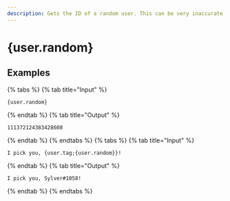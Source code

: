 ```yaml
---
description: Gets the ID of a random user. This can be very inaccurate in large (>250 member) servers.
---
```

# {user.random}
## Examples
{% tabs %}
{% tab title="Input" %}
```text
{user.random}
```
{% endtab %}
{% tab title="Output" %}
```text
111372124383428608
```
{% endtab %}
{% endtabs %}
{% tabs %}
{% tab title="Input" %}
```text
I pick you, {user.tag;{user.random}}!
```
{% endtab %}
{% tab title="Output" %}
```text
I pick you, Sylver#1058!
```
{% endtab %}
{% endtabs %}